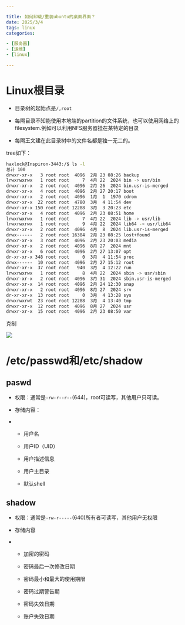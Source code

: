 ```yaml
--- 

title: 如何卸载/重装ubuntu的桌面界面？
date: 2025/3/4
tags: linux
categories:

- [服务器]
- [运维]
- [linux]

---
```


# Linux根目录

- 目录树的起始点是`/,root`

- 每隔目录不知能使用本地端的partition的文件系统，也可以使用网络上的filesystem.例如可以利用NFS服务器挂在某特定的目录

- 每隔王文建在此目录树中的文件名都是独一无二的。

tree如下：

```bash
haxlock@Inspiron-3443:/$ ls -l
总计 100
drwxr-xr-x   3 root root  4096  2月 23 08:26 backup
lrwxrwxrwx   1 root root     7  4月 22  2024 bin -> usr/bin
drwxr-xr-x   2 root root  4096  2月 26  2024 bin.usr-is-merged
drwxr-xr-x   4 root root  4096  2月 27 20:17 boot
drwxr-xr-x   2 root root  4096  1月  1  1970 cdrom
drwxr-xr-x  22 root root  4780  3月  4 11:54 dev
drwxr-xr-x 150 root root 12288  3月  3 20:23 etc
drwxr-xr-x   4 root root  4096  2月 23 08:51 home
lrwxrwxrwx   1 root root     7  4月 22  2024 lib -> usr/lib
lrwxrwxrwx   1 root root     9  4月 22  2024 lib64 -> usr/lib64
drwxr-xr-x   2 root root  4096  4月  8  2024 lib.usr-is-merged
drwx------   2 root root 16384  2月 23 08:25 lost+found
drwxr-xr-x   3 root root  4096  2月 23 20:03 media
drwxr-xr-x   2 root root  4096  8月 27  2024 mnt
drwxr-xr-x   6 root root  4096  2月 27 13:07 opt
dr-xr-xr-x 348 root root     0  3月  4 11:54 proc
drwx------  10 root root  4096  2月 27 15:12 root
drwxr-xr-x  37 root root   940  3月  4 12:22 run
lrwxrwxrwx   1 root root     8  4月 22  2024 sbin -> usr/sbin
drwxr-xr-x   2 root root  4096  3月 31  2024 sbin.usr-is-merged
drwxr-xr-x  14 root root  4096  2月 24 12:30 snap
drwxr-xr-x   2 root root  4096  8月 27  2024 srv
dr-xr-xr-x  13 root root     0  3月  4 13:28 sys
drwxrwxrwt  23 root root 12288  3月  4 13:40 tmp
drwxr-xr-x  12 root root  4096  8月 27  2024 usr
drwxr-xr-x  15 root root  4096  2月 23 08:50 var

```

克制





![](/home/haxlock/.config/marktext/images/2025-03-04-13-37-52-image.png)

# /etc/passwd和/etc/shadow

## paswd

- 权限：通常是`-rw-r--r--`(644)，root可读写，其他用户只可读。

- 存储内容：

- - 用户名
  
  - 用户ID（UID）
  
  - 用户描述信息
  
  - 用户主目录
  
  - 默认shell

## shadow

- 权限：通常是`-rw-r-----`(640)所有者可读写，其他用户无权限

- 存储内容

- - 加密的密码
  
  - 密码最后一次修改日期
  
  - 密码最小和最大的使用期限
  
  - 密码过期警告期
  
  - 密码失效日期
  
  - 账户失效日期


